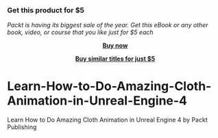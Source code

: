 
### Get this product for $5

<i>Packt is having its biggest sale of the year. Get this eBook or any other book, video, or course that you like just for $5 each</i>


<b><p align='center'>[Buy now](https://packt.link/9781800561519)</p></b>


<b><p align='center'>[Buy similar titles for just $5](https://subscription.packtpub.com/search)</p></b>


# Learn-How-to-Do-Amazing-Cloth-Animation-in-Unreal-Engine-4
Learn How to Do Amazing Cloth Animation in Unreal Engine 4 by Packt Publishing
